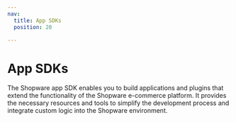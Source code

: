 ```yaml
---
nav:
  title: App SDKs
  position: 20

---
```


# App SDKs

The Shopware app SDK enables you to build applications and plugins that extend the functionality of the Shopware e-commerce platform. It provides the necessary resources and tools to simplify the development process and integrate custom logic into the Shopware environment.
